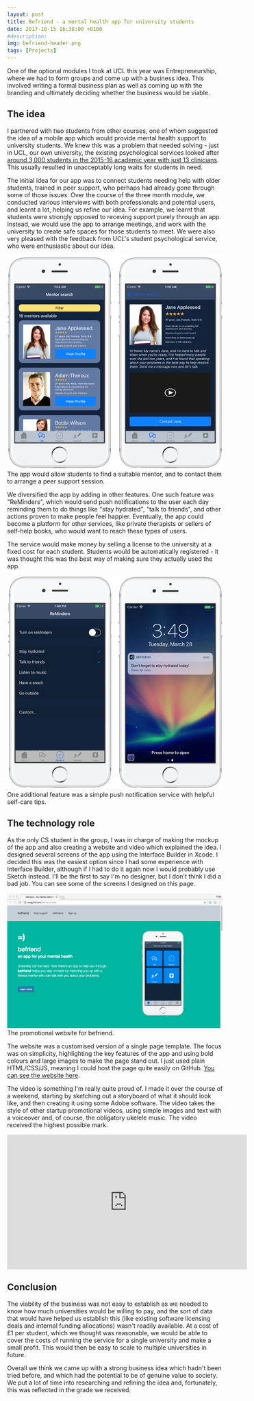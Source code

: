 ```yaml
---
layout: post
title: Befriend - a mental health app for university students
date: 2017-10-15 16:38:00 +0100
#description:
img: befriend-header.png
tags: [Projects]
---
```

One of the optional modules I took at UCL this year was Entrepreneurship, where we had to form groups and come up with a business idea. This involved writing a formal business plan as well as coming up with the branding and ultimately deciding whether the business would be viable.

## The idea

I partnered with two students from other courses, one of whom suggested the idea of a mobile app which would provide mental health support to university students. We knew this was a problem that needed solving - just in UCL, our own university, the existing psychological services looked after [around 3,000 students in the 2015-16 academic year with just 13 clinicians](https://www.theguardian.com/education/2016/sep/23/university-mental-health-services-face-strain-as-demand-rises-50). This usually resulted in unacceptably long waits for students in need.

The initial idea for our app was to connect students needing help with older students, trained in peer support, who perhaps had already gone through some of those issues. Over the course of the three month module, we conducted various interviews with both professionals and potential users, and learnt a lot, helping us refine our idea. For example, we learnt that students were strongly opposed to receving support purely through an app. Instead, we would use the app to arrange meetings, and work with the university to create safe spaces for those students to meet. We were also very pleased with the feedback from UCL's student psychological service, who were enthusiastic about our idea.

<div class="img-container">
<img src="/assets/img/befriend-mentors.png">
<span class="caption">The app would allow students to find a suitable mentor, and to contact them to arrange a peer support session.</span>
</div>

We diversified the app by adding in other features. One such feature was "ReMinders", which would send push notifications to the user each day reminding them to do things like "stay hydrated", "talk to friends", and other actions proven to make people feel happier. Eventually, the app could become a platform for other services, like private therapists or sellers of self-help books, who would want to reach these types of users.

The service would make money by selling a license to the university at a fixed cost for each student. Students would be automatically registered - it was thought this was the best way of making sure they actually used the app.

<div class="img-container">
<img src="/assets/img/befriend-reminder.png">
<span class="caption">One additional feature was a simple push notification service with helpful self-care tips.</span>
</div>

## The technology role

As the only CS student in the group, I was in charge of making the mockup of the app and also creating a website and video which explained the idea. I designed several screens of the app using the Interface Builder in Xcode. I decided this was the easiest option since I had some experience with Interface Builder, although if I had to do it again now I would probably use Sketch instead. I'll be the first to say I'm no designer, but I don't think I did a bad job. You can see some of the screens I designed on this page.

<div class="img-container">
<img src="/assets/img/befriend-website.png">
<span class="caption">The promotional website for befriend.</span>
</div>

The website was a customised version of a single page template. The focus was on simplicity, highlighting the key features of the app and using bold colours and large images to make the page stand out. I just used plain HTML/CSS/JS, meaning I could host the page quite easily on GitHub. [You can see the website here](https://frakur.github.io/befriend-site/).

The video is something I'm really quite proud of. I made it over the course of a weekend, starting by sketching out a storyboard of what it should look like, and then creating it using some Adobe software. The video takes the style of other startup promotional videos, using simple images and text with a voiceover and, of course, the obligatory ukelele music. The video received the highest possible mark.

<div class="iframe-container">
<iframe width="560" height="315" style="margin-left:auto;margin-right:auto;display:block;" src="https://www.youtube-nocookie.com/embed/GAi5nuB35f0?rel=0" frameborder="0" allowfullscreen></iframe>
</div>

## Conclusion

The viability of the business was not easy to establish as we needed to know how much universities would be willing to pay, and the sort of data that would have helped us establish this (like existing software licensing deals and internal funding allocations) wasn't readily available. At a cost of £1 per student, which we thought was reasonable, we would be able to cover the costs of running the service for a single university and make a small profit. This would then be easy to scale to multiple universities in future.

Overall we think we came up with a strong business idea which hadn't been tried before, and which had the potential to be of genuine value to society. We put a lot of time into researching and refining the idea and, fortunately, this was reflected in the grade we received.

